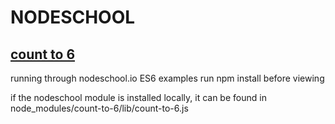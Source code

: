 NODESCHOOL 
==========
[count to 6](http://nodeschool.io/#count-to-6)
----------

running through nodeschool.io ES6 examples
run npm install before viewing

if the nodeschool module is installed locally, it can be found in
node_modules/count-to-6/lib/count-to-6.js
